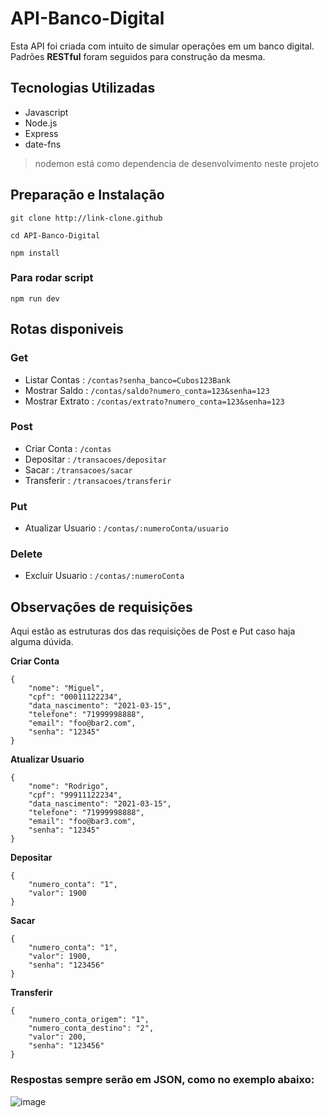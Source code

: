 # API-Banco-Digital
Esta API foi criada com intuito de simular operações em um banco digital. Padrões **RESTful** foram seguidos para construção da mesma.

## Tecnologias Utilizadas
- Javascript
- Node.js
- Express
- date-fns
> nodemon está como dependencia de desenvolvimento neste projeto

## Preparação e Instalação
```
git clone http://link-clone.github

cd API-Banco-Digital

npm install
```
### Para rodar script
```
npm run dev
```

## Rotas disponiveis
### Get
- Listar Contas : `/contas?senha_banco=Cubos123Bank`
- Mostrar Saldo : `/contas/saldo?numero_conta=123&senha=123`
- Mostrar Extrato : `/contas/extrato?numero_conta=123&senha=123`

### Post
- Criar Conta : `/contas`
- Depositar : `/transacoes/depositar`
- Sacar : `/transacoes/sacar`
- Transferir : `/transacoes/transferir`

### Put
- Atualizar Usuario : `/contas/:numeroConta/usuario`

### Delete
- Excluir Usuario : `/contas/:numeroConta`

## Observações de requisições
Aqui estão as estruturas dos das requisições de Post e Put caso haja alguma dúvida.

**Criar Conta**
```
{
    "nome": "Miguel",
    "cpf": "00011122234",
    "data_nascimento": "2021-03-15",
    "telefone": "71999998888",
    "email": "foo@bar2.com",
    "senha": "12345"
}
```

**Atualizar Usuario**
```
{
    "nome": "Rodrigo",
    "cpf": "99911122234",
    "data_nascimento": "2021-03-15",
    "telefone": "71999998888",
    "email": "foo@bar3.com",
    "senha": "12345"
}
```
**Depositar**
```
{
	"numero_conta": "1",
	"valor": 1900
}
```

**Sacar**
```
{
	"numero_conta": "1",
	"valor": 1900,
    "senha": "123456"
}
```
**Transferir**
```
{
	"numero_conta_origem": "1",
	"numero_conta_destino": "2",
	"valor": 200,
	"senha": "123456"
}
```
### Respostas sempre serão em JSON, como no exemplo abaixo:
![image](https://github.com/Vidal-Gus/API-Banco-Digital/assets/101154222/da670535-6a3d-41cb-817b-eef3fbbdf543)
